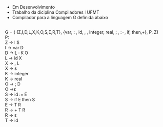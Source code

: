 - Em Desenvolvimento 
- Trabalho da diciplina Compiladores I UFMT
- Compilador para a linguagem G definida abaixo


<br>G = ( {Z,I,D,L,X,K,O,S,E,R,T}, {var, : , id, , , integer, real, ; , :=, if, then,+}, P, Z)
<br>P:
<br>Z → I S
<br>I → var D
<br>D → L : K O
<br>L → id X
<br>X → , L
<br>X → ε
<br>K → integer
<br>K → real
<br>O → ; D
<br>O →ε
<br>S → id := E
<br>S → if E then S
<br>E → T R
<br>R → + T R
<br>R → ε
<br>T → id
